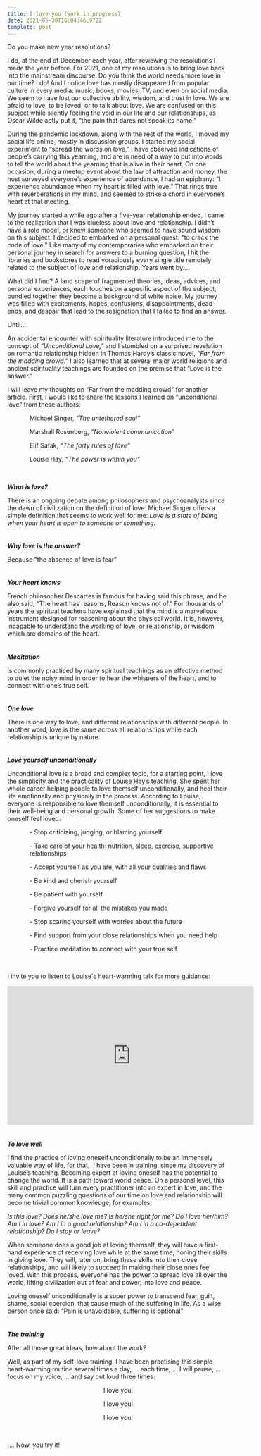 ```yaml
---
title: I love you (work in progress)
date: 2021-05-30T16:04:46.972Z
template: post
---
```

Do you make new year resolutions? 

I do, at the end of December each year, after reviewing the resolutions I made the year before. For 2021, one of my resolutions is to bring love back into the mainstream discourse. Do you think the world needs more love in our time? I do! And I notice love has mostly disappeared from popular culture in every media: music, books, movies, TV, and even on social media. We seem to have lost our collective ability, wisdom, and trust in love. We are afraid to love, to be loved, or to talk about love. We are confused on this subject while silently feeling the void in our life and our relationships, as Oscar Wilde aptly put it, “the pain that dares not speak its name.”

During the pandemic lockdown, along with the rest of the world, I moved my social life online, mostly in discussion groups. I started my social experiment to “spread the words on love,” I have observed indications of people’s carrying this yearning, and are in need of a way to put into words to tell the world about the yearning that is alive in their heart. On one occasion, during a meetup event about the law of attraction and money, the host surveyed everyone’s experience of abundance, I had an epiphany: “I experience abundance when my heart is filled with love.” That rings true with reverberations in my mind, and seemed to strike a chord in everyone’s heart at that meeting. 

My journey started a while ago after a five-year relationship ended, I came to the realization that I was clueless about love and relationship. I didn’t have a role model, or knew someone who seemed to have sound wisdom on this subject. I decided to embarked on a personal quest: "to crack the code of love." Like many of my contemporaries who embarked on their personal journey in search for answers to a burning question, I hit the libraries and bookstores to read voraciously every single title remotely related to the subject of love and relationship. Years went by....

What did I find? A land scape of fragmented theories, ideas, advices, and personal experiences, each touches on a specific aspect of the subject, bundled together they become a background of white noise. My journey was filled with excitements, hopes, confusions, disappointments, dead-ends, and despair that lead to the resignation that I failed to find an answer. 

Until...

An accidental encounter with spirituality literature introduced me to the concept of <i>"Unconditional Love," </i> and I stumbled on a surprised revelation on romantic relationship hidden in Thomas Hardy’s classic novel, <i>“Far from the madding crowd.”</i> I also learned that at several major world religions and ancient spirituality teachings are founded on the premise that “Love is the answer.”

I will leave my thoughts on “Far from the madding crowd” for another article. First, I would like to share the lessons I learned on “unconditional love” from these authors: 

<p style="margin-left: 10%;">  Michael Singer, <i> “The untethered soul”</i> </p>

<p style="margin-left: 10%;"> Marshall Rosenberg,  <i>“Nonviolent communication”</i>  </p>

<p style="margin-left: 10%;">Elif Safak,  <i>“The forty rules of love”</i> </p>

<p style="margin-left: 10%">Louise Hay,  <i>“The power is within you” </i> </p>

<p style="margin-bottom:0%;margin-top:9%"> <b><i>What is love?</i></b></p>

<p>There is an ongoing debate among philosophers and psychoanalysts since the dawn of civilization on the definition of love. Michael Singer offers a simple definition that seems to work well for me: <i>Love is a state of being when your heart is open to someone or something.  </i></p>

<p style="margin-bottom:0%;margin-top:7%"><b><i>Why love is the answer? </i></b></p>

<p>Because "the absence of love is fear" </p>

<p style="margin-bottom:0%;margin-top:7%""><b><i>Your heart knows</i></b></p>

 <p style="margin-bottom:7%">French philosopher Descartes is famous for having said this phrase,  and he also said, “The heart has reasons, Reason knows not of.” For thousands of years the spiritual teachers have explained that the mind is a marvellous instrument designed for reasoning about the physical world. It is, however, incapable to understand the working of love, or relationship, or wisdom which are domains of the heart.</p>

<p style="margin-bottom:0%"><b><i>Meditation </i></b></p>

<p style="margin-bottom:7%"> is commonly practiced by many spiritual teachings as an effective method to quiet the noisy mind in order to hear the whispers of the heart, and to connect with one’s true self. </p>

<p style="margin-bottom:0%"><b><i> One love </i></b></p>

<p style="margin-bottom:7%"> There is one way to love, and different relationships with different people. In another word, love is the same across all relationships while each relationship is unique by nature. </p>

<p style="margin-bottom:0%"><b><i>Love yourself unconditionally </i></b></p>

<p>  Unconditional love is a broad and complex topic, for a starting point,  I love the simplicity and the practicality of Louise Hay’s teaching. She spent her whole career helping people to love themself unconditionally, and heal their life  emotionally and physically in the process. According to Louise, everyone is responsible to love themself unconditionally, it is essential to their well-being and personal growth. Some of her suggestions to make oneself feel loved: </p>

<p style="margin-left: 10%;">- Stop criticizing, judging, or blaming yourself

</p>

<p style="margin-left: 10%;">- Take care of your health: nutrition, sleep, exercise, supportive relationships </p>

<p style="margin-left: 10%;">- Accept yourself as you are, with all your qualities and flaws</p>

<p style="margin-left: 10%;">- Be kind and cherish yourself</p>

<p style="margin-left: 10%;">- Be patient with yourself</p>

<p style="margin-left: 10%;">- Forgive yourself for all the mistakes you  made</p>

<p style="margin-left: 10%;"><p style="margin-left: 10%;">- Stop scaring yourself with worries about the future</p>

<p style="margin-left: 10%;">- Find support from your close relationships when you need help</p>

<p style="margin-left: 10%;">- Practice meditation to connect with your true self</p>

<br>

<p > I invite you to listen to Louise's heart-warming talk for more guidance:  </p>

<iframe width="560" height="315" src="https://www.youtube.com/embed/MMTOZNL_Ybk" title="YouTube video player" frameborder="0" allow="accelerometer; autoplay; clipboard-write; encrypted-media; gyroscope; picture-in-picture" allowfullscreen></iframe>

<p style="margin-bottom:0%;margin-top:7%"><b><i> To love well </i></b></p>

 <p> I find the practice of loving oneself unconditionally to be an immensely valuable way of life, for that,  I have been in training  since my discovery of Louise’s teaching. Becoming expert at loving oneself has the potential to change the world. It is a path toward world peace. On a personal level, this skill and practice will turn every practitioner into an expert in love, and the many common puzzling questions of our time on love and relationship will become trivial common knowledge, for examples:

<i>Is this love?  Does he/she love me? Is he/she right for me?  Do I love her/him?  Am I in love?  Am I in a good relationship?  Am I in a co-dependent relationship? Do I stay or leave?</i>

When someone does a good job at loving themself, they will have a first-hand experience of receiving love while at the same time, honing their skills in giving love. They will, later on, bring these skills into their close relationships, and will likely to succeed in making their close ones feel loved. With this process, everyone has the power to spread love all over the world, lifting civilization out of fear and power, into love and peace.

Loving oneself unconditionally is a super power to transcend fear, guilt, shame, social coercion, that cause much of the suffering in life. As a wise person once said: “Pain is unavoidable, suffering is optional” </p>

<p style="margin-bottom:0%;margin-top:7%"><b><i>The training </i></b></p>

After all those great ideas, how about the work? 

Well, as part of my self-love training, I have been practising this simple heart-warming routine several times a day, ... each time, ... I will pause, ... focus on my voice, ... and say out loud three times:

<p style="text-align:center;">I love you! </p>

<p style="text-align:center;">I love you! </p>

<p style="text-align:center;">I love you! </p>

<br>

.... Now, you try it!

<br>